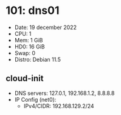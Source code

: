 # 101: dns01

* Date: 19 december 2022
* CPU: 1
* Mem: 1 GiB
* HD0: 16 GiB
* Swap: 0
* Distro: Debian 11.5

## cloud-init

  * DNS servers: 127.0.1, 192.168.1.2, 8.8.8.8
  * IP Config (net0):
    - IPv4/CIDR: 192.168.129.2/24
